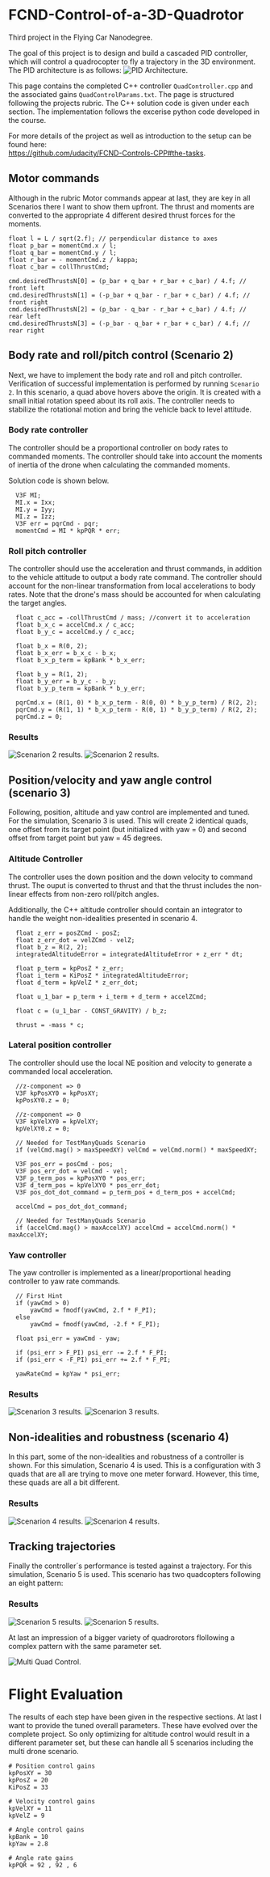 # FCND-Control-of-a-3D-Quadrotor
Third project in the Flying Car Nanodegree.

The goal of this project is to design and build a cascaded PID controller, which will control a quadrocopter to fly a trajectory in the 3D environment. The PID architecture is as follows:
![PID Architecture.](3d-control-arch.png)

This page contains the completed C++ controller `QuadController.cpp` and the associated gains `QuadControlParams.txt`. The page is structured following the projects rubric. The C++ solution code is given under each section. The implementation follows the excerise python code developed in the course.

For more details of the project as well as introduction to the setup can be found here: <br>
https://github.com/udacity/FCND-Controls-CPP#the-tasks.

## Motor commands
Although in the rubric Motor commands appear at last, they are key in all Scenarios there I want to show them upfront. The thrust and moments are converted to the appropriate 4 different desired thrust forces for the moments. 

	float l = L / sqrt(2.f); // perpendicular distance to axes
	float p_bar = momentCmd.x / l; 
	float q_bar = momentCmd.y / l; 
	float r_bar = - momentCmd.z / kappa; 
	float c_bar = collThrustCmd; 
	
	cmd.desiredThrustsN[0] = (p_bar + q_bar + r_bar + c_bar) / 4.f; // front left
	cmd.desiredThrustsN[1] = (-p_bar + q_bar - r_bar + c_bar) / 4.f; // front right
	cmd.desiredThrustsN[2] = (p_bar - q_bar - r_bar + c_bar) / 4.f; // rear left
	cmd.desiredThrustsN[3] = (-p_bar - q_bar + r_bar + c_bar) / 4.f; // rear right

## Body rate and roll/pitch control (Scenario 2)
Next, we have to implement the body rate and roll and pitch controller. Verification of successful implementation is performed by running `Scenario 2`. In this scenario, a quad above hovers above the origin. It is created with a small initial rotation speed about its roll axis. The controller needs to stabilize the rotational motion and bring the vehicle back to level attitude.

### Body rate controller
The controller should be a proportional controller on body rates to commanded moments. The controller should take into account the moments of inertia of the drone when calculating the commanded moments.

Solution code is shown below.
```
  V3F MI;
  MI.x = Ixx;
  MI.y = Iyy;
  MI.z = Izz;
  V3F err = pqrCmd - pqr;
  momentCmd = MI * kpPQR * err; 
```

### Roll pitch controller
The controller should use the acceleration and thrust commands, in addition to the vehicle attitude to output a body rate command. The controller should account for the non-linear transformation from local accelerations to body rates. Note that the drone's mass should be accounted for when calculating the target angles.
```
  float c_acc = -collThrustCmd / mass; //convert it to acceleration
  float b_x_c = accelCmd.x / c_acc;
  float b_y_c = accelCmd.y / c_acc;

  float b_x = R(0, 2);
  float b_x_err = b_x_c - b_x;
  float b_x_p_term = kpBank * b_x_err;

  float b_y = R(1, 2);
  float b_y_err = b_y_c - b_y;
  float b_y_p_term = kpBank * b_y_err;

  pqrCmd.x = (R(1, 0) * b_x_p_term - R(0, 0) * b_y_p_term) / R(2, 2);
  pqrCmd.y = (R(1, 1) * b_x_p_term - R(0, 1) * b_y_p_term) / R(2, 2);
  pqrCmd.z = 0;
```
### Results

![Scenarion 2 results.](scenario_2.png)
![Scenarion 2 results.](Con_Scenario_22.png)

## Position/velocity and yaw angle control (scenario 3)
Following, position, altitude and yaw control are implemented and tuned. For the simulation, Scenario 3 is used. This will create 2 identical quads, one offset from its target point (but initialized with yaw = 0) and second offset from target point but yaw = 45 degrees.

### Altitude Controller
The controller uses the down position and the down velocity to command thrust. The ouput is converted to thrust and that the thrust includes the non-linear effects from non-zero roll/pitch angles.

Additionally, the C++ altitude controller should contain an integrator to handle the weight non-idealities presented in scenario 4.
```
  float z_err = posZCmd - posZ;
  float z_err_dot = velZCmd - velZ;
  float b_z = R(2, 2);
  integratedAltitudeError = integratedAltitudeError + z_err * dt;

  float p_term = kpPosZ * z_err;
  float i_term = KiPosZ * integratedAltitudeError;
  float d_term = kpVelZ * z_err_dot;

  float u_1_bar = p_term + i_term + d_term + accelZCmd;

  float c = (u_1_bar - CONST_GRAVITY) / b_z;

  thrust = -mass * c;
```
### Lateral position controller
The controller should use the local NE position and velocity to generate a commanded local acceleration.
```
  //z-component => 0
  V3F kpPosXY0 = kpPosXY;
  kpPosXY0.z = 0;

  //z-component => 0
  V3F kpVelXY0 = kpVelXY;
  kpVelXY0.z = 0;
  
  // Needed for TestManyQuads Scenario
  if (velCmd.mag() > maxSpeedXY) velCmd = velCmd.norm() * maxSpeedXY;

  V3F pos_err = posCmd - pos;
  V3F pos_err_dot = velCmd - vel;
  V3F p_term_pos = kpPosXY0 * pos_err;
  V3F d_term_pos = kpVelXY0 * pos_err_dot;
  V3F pos_dot_dot_command = p_term_pos + d_term_pos + accelCmd;

  accelCmd = pos_dot_dot_command;

  // Needed for TestManyQuads Scenario
  if (accelCmd.mag() > maxAccelXY) accelCmd = accelCmd.norm() * maxAccelXY;
```
### Yaw controller
The yaw controller is implemented as a linear/proportional heading controller to yaw rate commands.
```
  // First Hint
  if (yawCmd > 0) 
	  yawCmd = fmodf(yawCmd, 2.f * F_PI);
  else 
	  yawCmd = fmodf(yawCmd, -2.f * F_PI);

  float psi_err = yawCmd - yaw;

  if (psi_err > F_PI) psi_err -= 2.f * F_PI;
  if (psi_err < -F_PI) psi_err += 2.f * F_PI;

  yawRateCmd = kpYaw * psi_err;
```
### Results

![Scenarion 3 results.](scenario_3.png)
![Scenarion 3 results.](Con_Scenario_33.png)

  
## Non-idealities and robustness (scenario 4)
In this part,  some of the non-idealities and robustness of a controller is shown. For this simulation, Scenario 4 is used. This is a configuration with 3 quads that are all are trying to move one meter forward. However, this time, these quads are all a bit different.

### Results

![Scenarion 4 results.](scenario_4.png)
![Scenarion 4 results.](Con_Scenario_44.png)

## Tracking trajectories

Finally the controller´s performance is tested against a trajectory. For this simulation, Scenario 5 is used. This scenario has two quadcopters following an eight pattern:

### Results

![Scenarion 5 results.](scenario_5.png)
![Scenarion 5 results.](Con_Scenario_55.png)

At last an impression of a bigger variety of quadrorotors flollowing a complex pattern with the same parameter set.

![Multi Quad Control.](Multi_Quad.png)

# Flight Evaluation
The results of each step have been given in the respective sections. At last I want to provide the tuned overall parameters. These have evolved over the complete project. So only optimizing for altitude control would result in a different parameter set, but these can handle all 5 scenarios including the multi drone scenario.
```
# Position control gains
kpPosXY = 30
kpPosZ = 20
KiPosZ = 33

# Velocity control gains
kpVelXY = 11
kpVelZ = 9

# Angle control gains
kpBank = 10
kpYaw = 2.8

# Angle rate gains
kpPQR = 92 , 92 , 6
```
